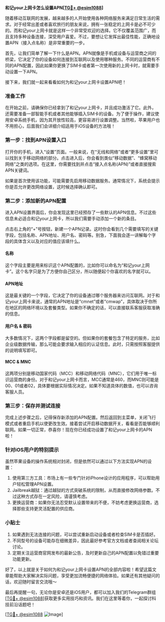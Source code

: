 **和记your上网卡怎么设置APN[[TG💪+ @esim1088](https://t.me/s/esim1088)]**

随着移动互联网的发展，越来越多的人开始使用各种网络服务来满足日常生活的需求。对于经常出差或者喜欢旅行的朋友来说，拥有一张稳定的上网卡是必不可少的。而和记your上网卡就是这样一个非常受欢迎的选择。它不仅覆盖范围广，而且支持多种设备连接，深受用户喜爱。不过，要想让它发挥出最佳性能，正确地设置APN（接入点名称）是非常重要的一步。

首先，让我们简单了解一下什么是APN。APN就像是手机或设备与运营商之间的桥梁，它决定了你的设备如何连接到互联网以及使用哪种服务。不同的运营商有不同的APN配置，因此如果你更换了SIM卡或者第一次使用新的上网卡时，就需要手动设置一下APN。

接下来，我们就一起来看看如何为和记your上网卡设置APN吧！

### 准备工作

在开始之前，请确保你已经拿到了和记your上网卡，并且成功激活了它。此外，还需要准备一部智能手机或者其他能够插入SIM卡的设备。为了便于操作，建议使用安卓系统手机，因为其开放性较高，更容易进行设置调整。当然啦，苹果用户也不用担心，后面我们会详细介绍适用于iOS设备的方法哦！

### 第一步：找到APN设置入口

打开你的手机，进入“设置”页面。一般来说，在“无线和网络”或者“更多设置”里可以找到关于移动网络的部分。点击进入后，你会看到类似“移动数据”、“蜂窝移动网络”之类的选项。在这里，你需要找到并点击“接入点名称(APN)”或者直接搜索APN关键词。

如果是首次使用该功能，可能需要先启用移动数据服务。通常情况下，系统会提示你是否允许更改网络设置，这时候选择确认即可。

### 第二步：添加新的APN配置

进入APN设置界面后，你会发现这里已经预存了一些默认的APN信息。不过这些信息未必适合和记your上网卡，所以我们需要手动添加一个新的条目。

点击右上角的“+”号按钮，新建一个APN记录。这时你会看到几个需要填写的关键字段，包括名称、APN地址、用户名、密码等。别急，下面我会逐一讲解每个字段的具体含义以及对应的值应该填什么。

#### 名称
这个字段主要是用来标识这个APN配置的，比如你可以命名为“和记your上网卡”。这个名字只是为了方便你自己区分，所以随便起个你喜欢的名字就可以。

#### APN地址
这是最关键的一个字段，它决定了你的设备通过哪个服务器来访问互联网。对于和记your上网卡来说，通常的APN地址是“cmnet”或者“cmwap”，具体取决于你所在地区的网络环境以及套餐类型。如果你不确定的话，可以直接联系客服获取准确的信息。

#### 用户名 & 密码
大多数情况下，这两个字段都是留空的。但如果你的套餐包含了特定的服务，比如企业级数据传输，那么可能会要求输入相应的认证信息。此时，只需按照客服提供的说明填写即可。

#### MCC & MNC
这两项分别是移动国家代码（MCC）和移动网络代码（MNC），它们用于唯一标识运营商的身份。对于和记your上网卡而言，MCC通常是460，而MNC则可能是00、01或者02，具体要根据实际情况决定。如果不知道具体的数值，也可以咨询客服人员。

### 第三步：保存并测试连接

完成上述步骤之后，记得保存新添加的APN配置。然后返回到主菜单，关闭飞行模式或者重启手机以使更改生效。接着尝试开启移动数据开关，看看是否能够顺利联网。如果一切正常，恭喜你！现在你已经成功设置了和记your上网卡的APN啦！

### 针对iOS用户的特别提示

虽然苹果设备的操作系统相对封闭，但是依然可以通过以下方法实现APN的设置：

1. 使用第三方工具：市场上有一些专门针对iPhone设计的应用程序，可以帮助用户轻松管理APN设置。
2. Jailbreak越狱：通过越狱的方式突破系统的限制，从而直接修改网络参数。不过这种方式存在一定风险，请谨慎考虑。
3. 更换运营商：如果你无法忍受默认设置带来的不便，不妨考虑更换运营商，选择那些支持更灵活配置的供应商。

### 小贴士

1. 如果遇到无法连接的问题，可以尝试重新启动设备或者检查SIM卡是否插好。
2. 不同型号的设备可能存在细微差异，因此最好参考官方文档或者查阅相关论坛讨论。
3. 定期关注运营商官网发布的最新公告，及时更新自己的APN配置以免错过重要功能更新。

好了，以上就是关于如何为和记your上网卡设置APN的全部内容啦！希望这篇文章能帮助大家解决实际问题，享受更加流畅便捷的网络体验。如果还有其他疑问的话，欢迎随时留言交流哦～

最后再提醒一句，无论你是安卓还是iOS用户，都可以加入我们的Telegram群组[[TG💪+ @esim1088](https://t.me/s/esim1088)]获取更多实用技巧和资讯。我们在这里等着你，一起探讨科技前沿话题吧！

[[TG💪+ @esim1088](https://t.me/s/esim1088) ![Image](https://i.postimg.cc/4NQfJmqS/Snipaste-2025-05-13-00-14-12.png)]